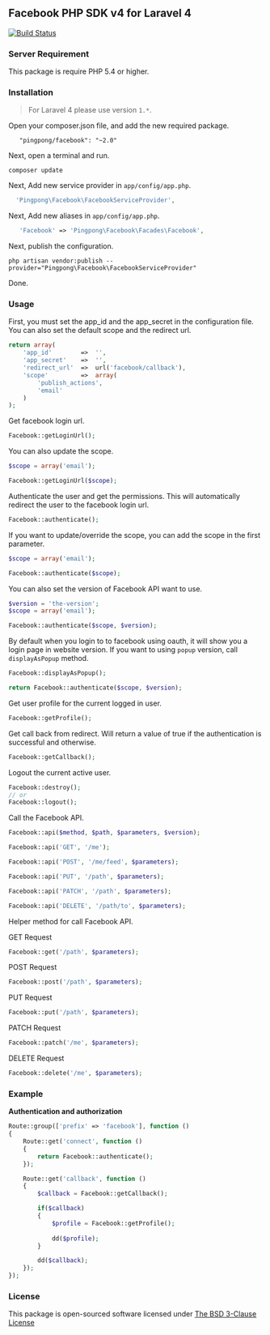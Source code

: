 ## Facebook PHP SDK v4 for Laravel 4

[![Build Status](https://travis-ci.org/pingpong-labs/facebook.svg?branch=master)](https://travis-ci.org/pingpong-labs/facebook)

### Server Requirement

This package is require PHP 5.4 or higher.

### Installation

> For Laravel 4 please use version `1.*`.

Open your composer.json file, and add the new required package.
```
   "pingpong/facebook": "~2.0"
```
Next, open a terminal and run.
```
composer update
```

Next, Add new service provider in `app/config/app.php`.

```php
  'Pingpong\Facebook\FacebookServiceProvider',
```

Next, Add new aliases in `app/config/app.php`.

```php
   'Facebook' => 'Pingpong\Facebook\Facades\Facebook',
```

Next, publish the configuration.
```
php artisan vendor:publish --provider="Pingpong\Facebook\FacebookServiceProvider"
```

Done.

### Usage

First, you must set the app_id and the app_secret in the configuration file. You can also set the default scope and the redirect url.

```php
return array(
	'app_id'		=>	'',
	'app_secret'	=>	'',
	'redirect_url'	=>	url('facebook/callback'),
	'scope'			=>  array(
		'publish_actions',
		'email'
	)
);
```

Get facebook login url.
```php
Facebook::getLoginUrl();
```

You can also update the scope.
```php
$scope = array('email');

Facebook::getLoginUrl($scope);
```

Authenticate the user and get the permissions. This will automatically redirect the user to the facebook login url.
```php
Facebook::authenticate();
```

If you want to update/override the scope, you can add the scope in the first parameter.
```php
$scope = array('email');

Facebook::authenticate($scope);
```

You can also set the version of Facebook API want to use.
```php
$version = 'the-version';
$scope = array('email');

Facebook::authenticate($scope, $version);
```

By default when you login to to facebook using oauth, it will show you a login page in website version. If you want to using `popup` version, call `displayAsPopup` method.

```php
Facebook::displayAsPopup();

return Facebook::authenticate($scope, $version);
``` 

Get user profile for the current logged in user.
```php
Facebook::getProfile();
```

Get call back from redirect. Will return a value of true if the authentication is successful and otherwise.
```php
Facebook::getCallback();
```

Logout the current active user.
```php
Facebook::destroy();
// or
Facebook::logout();
```

Call the Facebook API.
```php
Facebook::api($method, $path, $parameters, $version);

Facebook::api('GET', '/me');

Facebook::api('POST', '/me/feed', $parameters);

Facebook::api('PUT', '/path', $parameters);

Facebook::api('PATCH', '/path', $parameters);

Facebook::api('DELETE', '/path/to', $parameters);
```

Helper method for call Facebook API.

GET Request
```php
Facebook::get('/path', $parameters);
```

POST Request
```php
Facebook::post('/path', $parameters);
```

PUT Request
```php
Facebook::put('/path', $parameters);
```

PATCH Request
```php
Facebook::patch('/me', $parameters);
```

DELETE Request
```php
Facebook::delete('/me', $parameters);
```
### Example

**Authentication and authorization**

```php
Route::group(['prefix' => 'facebook'], function ()
{
	Route::get('connect', function ()
	{
		return Facebook::authenticate();
	});

	Route::get('callback', function ()
	{
		$callback = Facebook::getCallback();

		if($callback)
		{
			$profile = Facebook::getProfile();
			
			dd($profile);
		}

		dd($callback);
	});
});
```

### License

This package is open-sourced software licensed under [The BSD 3-Clause License](http://opensource.org/licenses/BSD-3-Clause)

